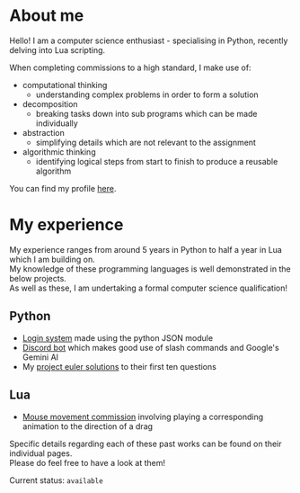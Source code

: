 # About me
Hello! I am a computer science enthusiast - specialising in Python, recently delving into Lua scripting. <br>

When completing commissions to a high standard, I make use of:
- computational thinking
  - understanding complex problems in order to form a solution
- decomposition
  - breaking tasks down into sub programs which can be made individually
- abstraction
  - simplifying details which are not relevant to the assignment
- algorithmic thinking
  - identifying logical steps from start to finish to produce a reusable algorithm

You can find my profile [here](https://www.roblox.com/users/2348124587/profile).

# My experience
My experience ranges from around 5 years in Python to half a year in Lua which I am building on. <br>
My knowledge of these programming languages is well demonstrated in the below projects. <br>
As well as these, I am undertaking a formal computer science qualification! 

<h2>
  Python
</h2>

- [Login system](https://github.com/avchitnis/login-project) made using the python JSON module <br>
- [Discord bot](https://github.com/avchitnis/discord-bot) which makes good use of slash commands and Google's Gemini AI
- My [project euler solutions](https://github.com/avchitnis/project-euler/) to their first ten questions

<h2>
  Lua
</h2>

- [Mouse movement commission](https://github.com/avchitnis/mouse-commission) involving playing a corresponding animation to the direction of a drag

Specific details regarding each of these past works can be found on their individual pages. <br>
Please do feel free to have a look at them! <br>

Current status: `available`
